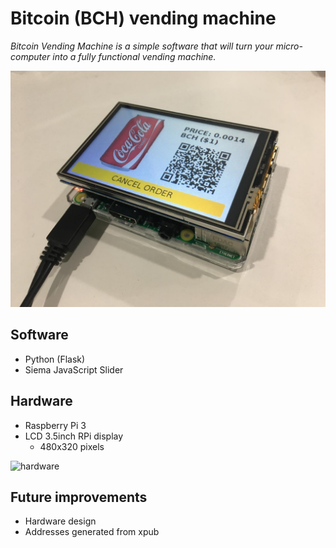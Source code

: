 # Bitcoin (BCH) vending machine

*Bitcoin Vending Machine is a simple software that will turn your micro-computer into a fully functional vending machine.*

![showcase](bitcoin-vending.jpg)

## Software

- Python (Flask)
- Siema JavaScript Slider

## Hardware

- Raspberry Pi 3
- LCD 3.5inch RPi display
    - 480x320 pixels

![hardware](http://image.noelshack.com/fichiers/2018/24/2/1528771434-hardware.jpeg)

## Future improvements

- Hardware design
- Addresses generated from xpub